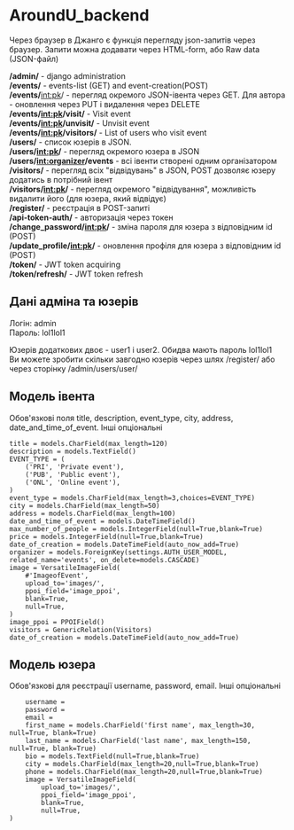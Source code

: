 # AroundU_backend
  
Через браузер в Джанго є функція перегляду json-запитів через браузер. Запити можна додавати через HTML-form, або Raw data (JSON-файл)  
  
**/admin/** - django administration  
**/events/** - events-list (GET) and event-creation(POST)  
**/events/**<int:pk>/ - перегляд окремого JSON-івента через GET. Для автора - оновлення через PUT і видалення через DELETE  
**/events/<int:pk>/visit/** - Visit event  
**/events/<int:pk>/unvisit/** - Unvisit event  
**/events/<int:pk>/visitors/** - List of users who visit event  
**/users/** - список юзерів в JSON.  
**/users/<int:pk>/** - перегляд окремого юзера в JSON  
**/users/<int:organizer>/events** - всі івенти створені одним організатором  
**/visitors/** - перегляд всіх "відвідувань" в JSON, POST дозволяє юзеру додатись в потрібний івент  
**/visitors/<int:pk>/** - перегляд окремого "відвідування", можливість видалити його (для юзера, який відвідує)  
**/register/** - реєстрація в POST-запиті  
**/api-token-auth/** - авторизація через токен  
**/change_password/<int:pk>/** - зміна пароля для юзера з відповідним id (POST)  
**/update_profile/<int:pk>/** - оновлення профіля для юзера з відповідним id (POST)  
**/token/** - JWT token acquiring  
**/token/refresh/** - JWT token refresh  
  
  
## Дані адміна та юзерів  
  
Логін: admin  
Пароль: lol1lol1  
  
Юзерів додаткових двоє - user1 і user2. Обидва мають пароль lol1lol1  
Ви можете зробити скільки завгодно юзерів через шлях /register/ або через сторінку /admin/users/user/  
  
## Модель івента  
Обов'язкові поля title, description, event_type, city, address, date_and_time_of_event. Інші опціональні  
```
title = models.CharField(max_length=120)  
description = models.TextField()  
EVENT_TYPE = (  
    ('PRI', 'Private event'),  
    ('PUB', 'Public event'),  
    ('ONL', 'Online event'),  
)  
event_type = models.CharField(max_length=3,choices=EVENT_TYPE)  
city = models.CharField(max_length=50)  
address = models.CharField(max_length=100)  
date_and_time_of_event = models.DateTimeField()  
max_number_of_people = models.IntegerField(null=True,blank=True)  
price = models.IntegerField(null=True,blank=True)  
date_of_creation = models.DateTimeField(auto_now_add=True)  
organizer = models.ForeignKey(settings.AUTH_USER_MODEL, related_name='events', on_delete=models.CASCADE)  
image = VersatileImageField(
    #'ImageofEvent',
    upload_to='images/',
    ppoi_field='image_ppoi', 
    blank=True,
    null=True,
)  
image_ppoi = PPOIField()  
visitors = GenericRelation(Visitors)
date_of_creation = models.DateTimeField(auto_now_add=True)
```
  
## Модель юзера    
Обов'язкові для реєстрації username, password, email. Інші опціональні
  
```
    username =  
    password =  
    email =  
    first_name = models.CharField('first name', max_length=30, null=True, blank=True)
    last_name = models.CharField('last name', max_length=150, null=True, blank=True)
    bio = models.TextField(null=True,blank=True)
    city = models.CharField(max_length=20,null=True,blank=True)
    phone = models.CharField(max_length=20,null=True,blank=True)
    image = VersatileImageField(
        upload_to='images/',
        ppoi_field='image_ppoi', 
        blank=True,
        null=True,
)  
```
  
